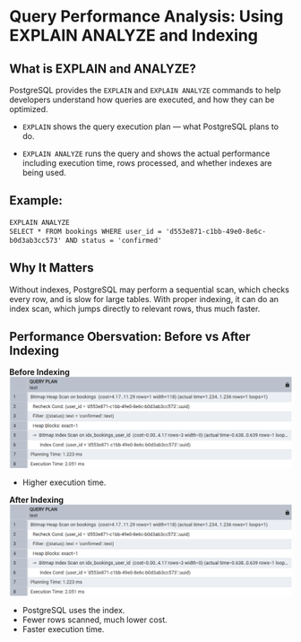 # Query Performance Analysis: Using EXPLAIN ANALYZE and Indexing

## What is EXPLAIN and ANALYZE?

PostgreSQL provides the `EXPLAIN` and `EXPLAIN ANALYZE` commands to help developers understand how queries are executed, and how they can be optimized.

- `EXPLAIN` shows the query execution plan — what PostgreSQL plans to do.

- `EXPLAIN ANALYZE` runs the query and shows the actual performance including execution time, rows processed, and whether indexes are being used.

## Example:

```
EXPLAIN ANALYZE
SELECT * FROM bookings WHERE user_id = 'd553e871-c1bb-49e0-8e6c-b0d3ab3cc573' AND status = 'confirmed'
```

## Why It Matters

Without indexes, PostgreSQL may perform a sequential scan, which checks every row, and is slow for large tables.
With proper indexing, it can do an index scan, which jumps directly to relevant rows, thus much faster.

## Performance Obersvation: Before vs After Indexing

**Before Indexing**
![Before indexing](/assets/Before_indexing.png)

- Higher execution time.

**After Indexing**
![After indexing](/assets/Before_indexing.png)

- PostgreSQL uses the index.
- Fewer rows scanned, much lower cost.
- Faster execution time.
